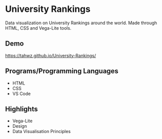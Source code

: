# University Rankings
Data visualization on University Rankings around the world. Made through HTML, CSS and Vega-Lite tools.

## Demo
https://tahwz.github.io/University-Rankings/

## Programs/Programming Languages
- HTML
- CSS
- VS Code

## Highlights
- Vega-Lite
- Design
- Data Visualisation Principles
